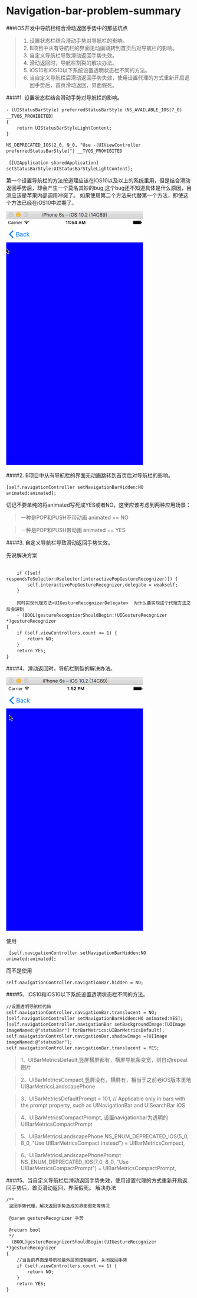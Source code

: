 # Navigation-bar-problem-summary
###iOS开发中导航栏结合滑动返回手势中的那些坑点

> 1. 设置状态栏结合滑动手势对导航栏的影响。
> 2. B项目中从有导航栏的界面无动画跳转到首页后对导航栏的影响。
> 3. 自定义导航栏导致滑动返回手势失效。
> 4. 滑动返回时，导航栏割裂的解决办法。
> 5. iOS10和iOS10以下系统设置透明状态栏不同的方法。
> 6. 当自定义导航栏后滑动返回手势失效，使用设置代理的方式重新开启返回手势后，首页滑动返回，界面假死。


####1. 设置状态栏结合滑动手势对导航栏的影响。
```
- (UIStatusBarStyle) preferredStatusBarStyle（NS_AVAILABLE_IOS(7_0) __TVOS_PROHIBITED）
{
    return UIStatusBarStyleLightContent;
}
```
```
NS_DEPRECATED_IOS(2_0, 9_0, "Use -[UIViewController preferredStatusBarStyle]") __TVOS_PROHIBITED

 [[UIApplication sharedApplication] setStatusBarStyle:UIStatusBarStyleLightContent];
```

第一个设置导航栏的方法按道理应该在iOS10以及以上的系统里用，但是结合滑动返回手势后，却会产生一个莫名其妙的bug,这个bug还不知道具体是什么原因，目测应该是苹果内部调用冲突了。
如果使用第二个方法来代替第一个方法，即使这个方法已经在iOS10中过期了。

![demo](Image/1.gif)

####2. B项目中从有导航栏的界面无动画跳转到首页后对导航栏的影响。

```
[self.navigationController setNavigationBarHidden:NO animated:animated];
```
切记不要单纯的将animated写死成YES或者NO，这里应该考虑到两种应用场景：
>一种是POP和PUSH不带动画    animated == NO

>一种是POP和PUSH带动画      animated == YES

####3. 自定义导航栏导致滑动返回手势失效。

先说解决方案

```
  
    if ([self respondsToSelector:@selector(interactivePopGestureRecognizer)]) {
        self.interactivePopGestureRecognizer.delegate = weakself;
    }
    
    同时实现代理方法<UIGestureRecognizerDelegate>  为什么要实现这个代理方法之后会讲到
    - (BOOL)gestureRecognizerShouldBegin:(UIGestureRecognizer *)gestureRecognizer
{
    if (self.viewControllers.count <= 1) {
        return NO;
    }
    return YES;
}
```

####4、滑动返回时，导航栏割裂的解决办法。

![demo](Image/2.gif)

使用

```
 [self.navigationController setNavigationBarHidden:NO animated:animated];
```
而不是使用

```
self.navigationController.navigationBar.hidden = NO;
```

####5、iOS10和iOS10以下系统设置透明状态栏不同的方法。
```
//设置透明导航栏代码
self.navigationController.navigationBar.translucent = NO;
[self.navigationController setNavigationBarHidden:NO animated:YES];
[self.navigationController.navigationBar setBackgroundImage:[UIImage imageNamed:@"statusBar"] forBarMetrics:UIBarMetricsDefault];
self.navigationController.navigationBar.shadowImage =[UIImage imageNamed:@"statusBar"];
self.navigationController.navigationBar.translucent = YES;
```

>1、UIBarMetricsDefault,竖屏横屏都有，横屏导航条变宽，则自动repeat图片

>2、UIBarMetricsCompact,竖屏没有，横屏有，相当于之前老iOS版本里地UIBarMetricsLandscapePhone

>3、UIBarMetricsDefaultPrompt = 101, // Applicable only in bars with the prompt property, such as UINavigationBar and UISearchBar
IOS 

>4、UIBarMetricsCompactPrompt, 设置navigationbar为透明的UIBarMetricsCompactPrompt

>5、UIBarMetricsLandscapePhone NS_ENUM_DEPRECATED_IOS(5_0, 8_0, "Use UIBarMetricsCompact instead") = UIBarMetricsCompact,

>6、UIBarMetricsLandscapePhonePrompt NS_ENUM_DEPRECATED_IOS(7_0, 8_0, "Use UIBarMetricsCompactPrompt") = UIBarMetricsCompactPrompt,

####5、当自定义导航栏后滑动返回手势失效，使用设置代理的方式重新开启返回手势后，首页滑动返回，界面假死。
解决办法

```
/**
 返回手势代理，解决返回手势造成的界面假死等情况

 @param gestureRecognizer 手势

 @return bool
 */
- (BOOL)gestureRecognizerShouldBegin:(UIGestureRecognizer *)gestureRecognizer
{
	//当当前界面是导航栏最外层的控制器时，关闭返回手势
    if (self.viewControllers.count <= 1) {
        return NO;
    }
    return YES;
}

```

